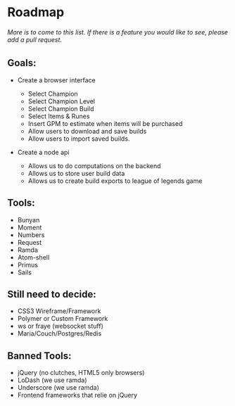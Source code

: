 # Roadmap
###### More is to come to this list. If there is a feature you would like to see, please add a pull request.
## Goals:
- Create a browser interface
  - Select Champion
  - Select Champion Level
  - Select Champion Build
  - Select Items & Runes
  - Insert GPM to estimate when items will be purchased
  - Allow users to download and save builds
  - Allow users to import saved builds.
  
- Create a node api
  - Allows us to do computations on the backend
  - Allows us to store user build data
  - Allows us to create build exports to league of legends game

## Tools:
 - Bunyan
 - Moment
 - Numbers
 - Request
 - Ramda
 - Atom-shell
 - Primus
 - Sails
 
## Still need to decide:
 - CSS3 Wireframe/Framework
 - Polymer or Custom Framework
 - ws or fraye (websocket stuff)
 - Maria/Couch/Postgres/Redis
 
## Banned Tools:
 - jQuery (no clutches, HTML5 only browsers)
 - LoDash (we use ramda)
 - Underscore (we use ramda)
 - Frontend frameworks that relie on jQuery
